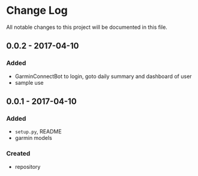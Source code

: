 # Change Log
All notable changes to this project will be documented in this file.

## 0.0.2 - 2017-04-10

### Added
- GarminConnectBot to login, goto daily summary and dashboard of user
- sample use

## 0.0.1 - 2017-04-10

### Added
- `setup.py`, README
- garmin models

### Created
- repository
